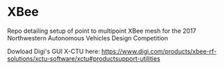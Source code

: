 # XBee

Repo detailing setup of point to multipoint XBee mesh for the 2017 Northwestern Autonomous Vehicles Design Competition

Dowload Digi's GUI X-CTU here: https://www.digi.com/products/xbee-rf-solutions/xctu-software/xctu#productsupport-utilities
